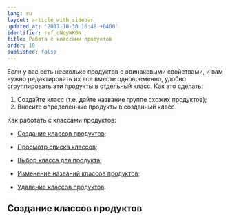 ```yaml
---
lang: ru
layout: article_with_sidebar
updated_at: '2017-10-30 16:48 +0400'
identifier: ref_oNqyWK0N
title: Работа с классами продуктов
order: 10
published: false
---
```

Если у вас есть несколько продуктов с одинаковыми свойствами, и вам нужно редактировать их все вместе одновременно, удобно сгруппировать эти продукты в отдельный класс. Как это сделать:

1.  Создайте класс (т.е. дайте название группе схожих продуктов);
2.  Внесите определенные продукты в созданный класс.

Как работать с классами продуктов:

*   [Создание классов продуктов](#creating-product-classes);

*   [Просмотр списка классов](#viewing-your-stores-product-class-list);

*   [Выбор класса для продукта](#assigning-product-classes-to-products);

*   [Изменение названий классов продуктов](#editing-product-class-names);

*   [Удаление классов продуктов](#deleting-product-classes).

## Создание классов продуктов

